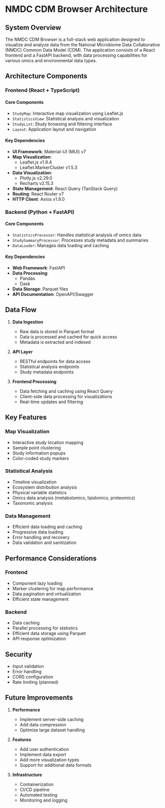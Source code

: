 # NMDC CDM Browser Architecture

## System Overview

The NMDC CDM Browser is a full-stack web application designed to visualize and analyze data from the National Microbiome Data Collaborative (NMDC) Common Data Model (CDM). The application consists of a React frontend and a FastAPI backend, with data processing capabilities for various omics and environmental data types.

## Architecture Components

### Frontend (React + TypeScript)

#### Core Components
- `StudyMap`: Interactive map visualization using Leaflet.js
- `StatisticsView`: Statistical analysis and visualization
- `StudyList`: Study browsing and filtering interface
- `Layout`: Application layout and navigation

#### Key Dependencies
- **UI Framework**: Material-UI (MUI) v7
- **Map Visualization**: 
  - Leaflet.js v1.9.4
  - Leaflet.MarkerCluster v1.5.3
- **Data Visualization**:
  - Plotly.js v2.29.0
  - Recharts v2.15.3
- **State Management**: React Query (TanStack Query)
- **Routing**: React Router v7
- **HTTP Client**: Axios v1.9.0

### Backend (Python + FastAPI)

#### Core Components
- `StatisticsProcessor`: Handles statistical analysis of omics data
- `StudySummaryProcessor`: Processes study metadata and summaries
- `DataLoader`: Manages data loading and caching

#### Key Dependencies
- **Web Framework**: FastAPI
- **Data Processing**: 
  - Pandas
  - Dask
- **Data Storage**: Parquet files
- **API Documentation**: OpenAPI/Swagger

## Data Flow

1. **Data Ingestion**
   - Raw data is stored in Parquet format
   - Data is processed and cached for quick access
   - Metadata is extracted and indexed

2. **API Layer**
   - RESTful endpoints for data access
   - Statistical analysis endpoints
   - Study metadata endpoints

3. **Frontend Processing**
   - Data fetching and caching using React Query
   - Client-side data processing for visualizations
   - Real-time updates and filtering

## Key Features

### Map Visualization
- Interactive study location mapping
- Sample point clustering
- Study information popups
- Color-coded study markers

### Statistical Analysis
- Timeline visualization
- Ecosystem distribution analysis
- Physical variable statistics
- Omics data analysis (metabolomics, lipidomics, proteomics)
- Taxonomic analysis

### Data Management
- Efficient data loading and caching
- Progressive data loading
- Error handling and recovery
- Data validation and sanitization

## Performance Considerations

### Frontend
- Component lazy loading
- Marker clustering for map performance
- Data pagination and virtualization
- Efficient state management

### Backend
- Data caching
- Parallel processing for statistics
- Efficient data storage using Parquet
- API response optimization

## Security

- Input validation
- Error handling
- CORS configuration
- Rate limiting (planned)

## Future Improvements

1. **Performance**
   - Implement server-side caching
   - Add data compression
   - Optimize large dataset handling

2. **Features**
   - Add user authentication
   - Implement data export
   - Add more visualization types
   - Support for additional data formats

3. **Infrastructure**
   - Containerization
   - CI/CD pipeline
   - Automated testing
   - Monitoring and logging 